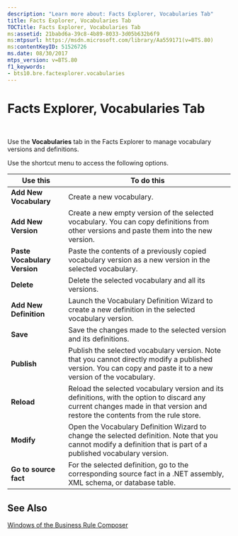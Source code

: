 ```yaml
---
description: "Learn more about: Facts Explorer, Vocabularies Tab"
title: Facts Explorer, Vocabularies Tab
TOCTitle: Facts Explorer, Vocabularies Tab
ms:assetid: 21babd6a-39c8-4b89-8033-3d05b632b6f9
ms:mtpsurl: https://msdn.microsoft.com/library/Aa559171(v=BTS.80)
ms:contentKeyID: 51526726
ms.date: 08/30/2017
mtps_version: v=BTS.80
f1_keywords:
- bts10.bre.factexplorer.vocabularies
---
```


# Facts Explorer, Vocabularies Tab

 

Use the **Vocabularies** tab in the Facts Explorer to manage vocabulary versions and definitions.

Use the shortcut menu to access the following options.

<table>
<thead>
<tr class="header">
<th>Use this</th>
<th>To do this</th>
</tr>
</thead>
<tbody>
<tr class="odd">
<td><strong>Add New Vocabulary</strong></td>
<td>Create a new vocabulary.</td>
</tr>
<tr class="even">
<td><strong>Add New Version</strong></td>
<td>Create a new empty version of the selected vocabulary. You can copy definitions from other versions and paste them into the new version.</td>
</tr>
<tr class="odd">
<td><strong>Paste Vocabulary Version</strong></td>
<td>Paste the contents of a previously copied vocabulary version as a new version in the selected vocabulary.</td>
</tr>
<tr class="even">
<td><strong>Delete</strong></td>
<td>Delete the selected vocabulary and all its versions.</td>
</tr>
<tr class="odd">
<td><strong>Add New Definition</strong></td>
<td>Launch the Vocabulary Definition Wizard to create a new definition in the selected vocabulary version.</td>
</tr>
<tr class="even">
<td><strong>Save</strong></td>
<td>Save the changes made to the selected version and its definitions.</td>
</tr>
<tr class="odd">
<td><strong>Publish</strong></td>
<td>Publish the selected vocabulary version. Note that you cannot directly modify a published version. You can copy and paste it to a new version of the vocabulary.</td>
</tr>
<tr class="even">
<td><strong>Reload</strong></td>
<td>Reload the selected vocabulary version and its definitions, with the option to discard any current changes made in that version and restore the contents from the rule store.</td>
</tr>
<tr class="odd">
<td><strong>Modify</strong></td>
<td>Open the Vocabulary Definition Wizard to change the selected definition. Note that you cannot modify a definition that is part of a published vocabulary version.</td>
</tr>
<tr class="even">
<td><strong>Go to source fact</strong></td>
<td>For the selected definition, go to the corresponding source fact in a .NET assembly, XML schema, or database table.</td>
</tr>
</tbody>
</table>


## See Also

[Windows of the Business Rule Composer](https://msdn.microsoft.com/library/aa561030\(v=bts.80\))

